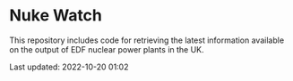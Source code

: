 # Nuke Watch

This repository includes code for retrieving the latest information available on the output of EDF nuclear power plants in the UK.

Last updated: 2022-10-20 01:02
